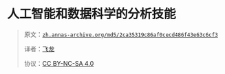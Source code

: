 # 人工智能和数据科学的分析技能

> 原文：[`zh.annas-archive.org/md5/2ca35319c86af0cecd486f43e63c6cf3`](https://zh.annas-archive.org/md5/2ca35319c86af0cecd486f43e63c6cf3)
> 
> 译者：[飞龙](https://github.com/wizardforcel)
> 
> 协议：[CC BY-NC-SA 4.0](http://creativecommons.org/licenses/by-nc-sa/4.0/)